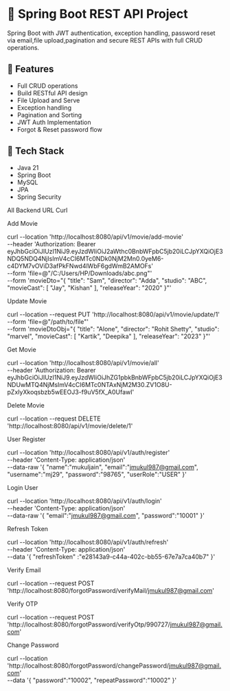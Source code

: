 # 💼 Spring Boot REST API Project

Spring Boot with JWT authentication, exception handling, password reset via email,file upload,pagination and secure REST APIs with full CRUD operations.

## 🚀 Features

- Full CRUD operations
- Build RESTful API design
- File Upload and Serve
- Exception handling
- Pagination and Sorting
- JWT Auth Implementation
- Forgot & Reset password flow

## 🔧 Tech Stack

- Java 21
- Spring Boot
- MySQL 
- JPA 
- Spring Security


All Backend URL Curl


Add Movie 

curl --location 'http://localhost:8080/api/v1/movie/add-movie' \
--header 'Authorization: Bearer eyJhbGciOiJIUzI1NiJ9.eyJzdWIiOiJ2aWthc0BnbWFpbC5jb20iLCJpYXQiOjE3NDQ5NDQ4NjIsImV4cCI6MTc0NDk0NjM2Mn0.0yeM6-c4DYM7vOViD3afPkFNwd4lWbF6gdWmB2AMOFs' \
--form 'file=@"/C:/Users/HP/Downloads/abc.png"' \
--form 'movieDto="{
  \"title\": \"Sam\",
  \"director\": \"Adda\",
  \"studio\": \"ABC\",
  \"movieCast\": [
    \"Jay\",
    \"Kishan\"
  ],
  \"releaseYear\": \"2020\"
}"'

Update Movie 

curl --location --request PUT 'http://localhost:8080/api/v1/movie/update/1' \
--form 'file=@"/path/to/file"' \
--form 'movieDtoObj="{
  \"title\": \"Alone\",
  \"director\": \"Rohit Shetty\",
  \"studio\": \"marvel\",
  \"movieCast\": [
    \"Kartik\",
    \"Deepika\"
  ],
  \"releaseYear\": \"2023\"
}"'

Get Movie

curl --location 'http://localhost:8080/api/v1/movie/all' \
--header 'Authorization: Bearer eyJhbGciOiJIUzI1NiJ9.eyJzdWIiOiJhZG1pbkBnbWFpbC5jb20iLCJpYXQiOjE3NDUwMTQ4NjMsImV4cCI6MTc0NTAxNjM2M30.ZV1O8U-pZxIyXkoqsbzb5wEEOJ3-f9uV5fX_A0UfawI'

Delete Movie

curl --location --request DELETE 'http://localhost:8080/api/v1/movie/delete/1'


User Register

curl --location 'http://localhost:8080/api/v1/auth/register' \
--header 'Content-Type: application/json' \
--data-raw '{
    "name":"mukuljain",
    "email":"jmukul987@gmail.com",
    "username":"mj29",
    "password":"98765",
    "userRole":"USER"
}'


Login User

curl --location 'http://localhost:8080/api/v1/auth/login' \
--header 'Content-Type: application/json' \
--data-raw '{
    "email":"jmukul987@gmail.com",
    "password":"10001"
}'

Refresh Token

curl --location 'http://localhost:8080/api/v1/auth/refresh' \
--header 'Content-Type: application/json' \
--data '{
    "refreshToken" :"e28143a9-c44a-402c-bb55-67e7a7ca40b7"
}'

Verify Email

curl --location --request POST 'http://localhost:8080/forgotPassword/verifyMail/jmukul987@gmail.com'

Verify OTP

curl --location --request POST 'http://localhost:8080/forgotPassword/verifyOtp/990727/jmukul987@gmail.com'

Change Password

curl --location 'http://localhost:8080/forgotPassword/changePassword/jmukul987@gmail.com' \
--data '{
    "password":"10002",
    "repeatPassword":"10002"
}'
